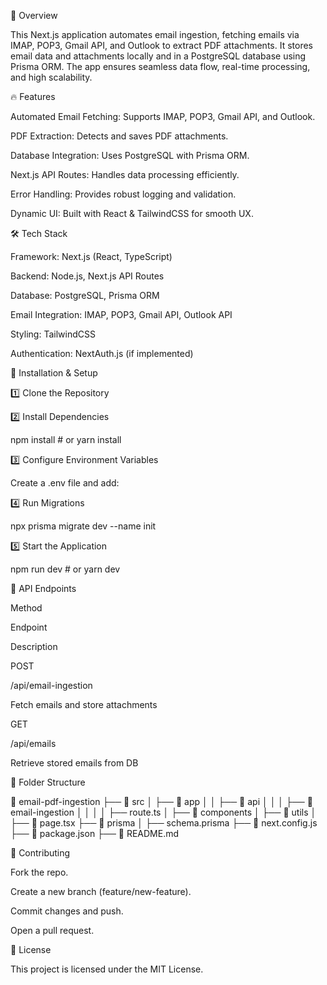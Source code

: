 📌 Overview

This Next.js application automates email ingestion, fetching emails via IMAP, POP3, Gmail API, and Outlook to extract PDF attachments. It stores email data and attachments locally and in a PostgreSQL database using Prisma ORM. The app ensures seamless data flow, real-time processing, and high scalability.

🔥 Features

Automated Email Fetching: Supports IMAP, POP3, Gmail API, and Outlook.

PDF Extraction: Detects and saves PDF attachments.

Database Integration: Uses PostgreSQL with Prisma ORM.

Next.js API Routes: Handles data processing efficiently.

Error Handling: Provides robust logging and validation.

Dynamic UI: Built with React & TailwindCSS for smooth UX.

🛠 Tech Stack

Framework: Next.js (React, TypeScript)

Backend: Node.js, Next.js API Routes

Database: PostgreSQL, Prisma ORM

Email Integration: IMAP, POP3, Gmail API, Outlook API

Styling: TailwindCSS

Authentication: NextAuth.js (if implemented)

🚀 Installation & Setup

1️⃣ Clone the Repository


2️⃣ Install Dependencies

npm install  # or yarn install

3️⃣ Configure Environment Variables

Create a .env file and add:

4️⃣ Run Migrations

npx prisma migrate dev --name init

5️⃣ Start the Application

npm run dev  # or yarn dev

📡 API Endpoints

Method

Endpoint

Description

POST

/api/email-ingestion

Fetch emails and store attachments

GET

/api/emails

Retrieve stored emails from DB

📄 Folder Structure

📂 email-pdf-ingestion
├── 📂 src
│   ├── 📂 app
│   │   ├── 📂 api
│   │   │   ├── 📂 email-ingestion
│   │   │   │   ├── route.ts
│   ├── 📂 components
│   ├── 📂 utils
│   ├── 📜 page.tsx
├── 📂 prisma
│   ├── schema.prisma
├── 📜 next.config.js
├── 📜 package.json
├── 📜 README.md

📌 Contributing

Fork the repo.

Create a new branch (feature/new-feature).

Commit changes and push.

Open a pull request.

📄 License

This project is licensed under the MIT License.
